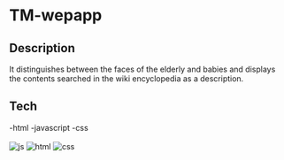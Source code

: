 # TM-wepapp
## Description
It distinguishes between the faces of the elderly and babies and displays the contents searched in the wiki encyclopedia as a description.

## Tech
  -html
  -javascript
  -css
<br></br>
![js](https://img.shields.io/badge/JavaScript-F7DF1E?style=for-the-badge&logo=JavaScript&logoColor=white)
![html](https://img.shields.io/badge/HTML-239120?style=for-the-badge&logo=html5&logoColor=white)
![css](https://img.shields.io/badge/CSS-239120?&style=for-the-badge&logo=css3&logoColor=white)
